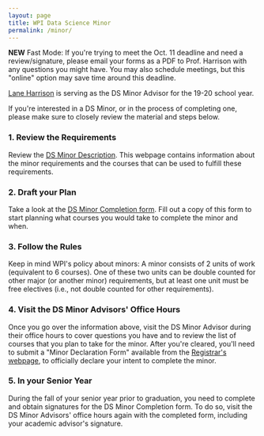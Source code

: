 ```yaml
---
layout: page
title: WPI Data Science Minor
permalink: /minor/
---
```


**NEW** Fast Mode: If you're trying to meet the Oct. 11 deadline and need a review/signature, please email your forms as a PDF to Prof. Harrison with any questions you might have. You may also schedule meetings, but this "online" option may save time around this deadline.

[Lane Harrison](http://web.cs.wpi.edu/~ltharrison/) is serving as the DS Minor Advisor for the 19-20 school year.

If you're interested in a DS Minor, or in the process of completing one, please make sure to closely review the material and steps below.

### 1. Review the Requirements
Review the [DS Minor Description](https://www.wpi.edu/academics/study/data-science-minor).
This webpage contains information about the minor requirements and the courses that can be used to fulfill these requirements.

### 2. Draft your Plan
Take a look at the [DS Minor Completion form](https://www.wpi.edu/sites/default/files/docs/Departments-Programs/Data-Science/DSMinor-ApprovalForm.May.3.2016.doc%283%29.pdf).
Fill out a copy of this form to start planning what courses you would take to complete the minor and when.

### 3. Follow the Rules
Keep in mind WPI's policy about minors: A minor consists of 2 units of work (equivalent to 6 courses). 
One of these two units can be double counted for other major (or another minor) requirements, but at least one unit must be free electives (i.e., not double counted for other requirements).

### 4. Visit the DS Minor Advisors' Office Hours
Once you go over the information above, visit the DS Minor Advisor during their office hours to cover questions you have and to review the list of courses that you plan to take for the minor. 
After you're cleared, you'll need to submit a "Minor Declaration Form" available from the [Registrar's webpage](https://www.wpi.edu/offices/registrar/forms), to officially declare your intent to complete the minor.

### 5. In your Senior Year 
During the fall of your senior year prior to graduation, you need to complete and obtain signatures for the DS Minor Completion form.
To do so, visit the DS Minor Advisors' office hours again with the completed form, including your academic advisor's signature.
